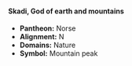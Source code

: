 #### Skadi, God of earth and mountains
- **Pantheon:** Norse
- **Alignment:** N
- **Domains:** Nature
- **Symbol:** Mountain peak